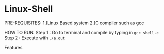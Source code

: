 # Linux-Shell
PRE-REQUISITES:
1.)Linux Based system
2.)C compiler such as gcc

HOW TO RUN:
Step 1 : Go to terminal and compile by typing in `gcc shell.c`
Step 2 : Execute with `./a.out`

Features
